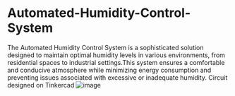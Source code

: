 # Automated-Humidity-Control-System
The Automated Humidity Control System is a sophisticated solution designed to maintain optimal humidity levels in various environments, from residential spaces to industrial settings.This system ensures a comfortable and conducive atmosphere while minimizing energy consumption and preventing issues associated with excessive or inadequate humidity.
Circuit designed on Tinkercad
![image](https://github.com/Sachin-003/Automated-Humidity-Control-System/assets/96626666/4352ab03-abf7-4ee7-845f-b0429faa4867)
